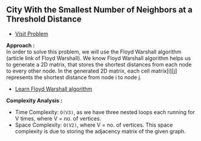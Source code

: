 ## City With the Smallest Number of Neighbors at a Threshold Distance

-   [Visit Problem](https://practice.geeksforgeeks.org/problems/city-with-the-smallest-number-of-neighbors-at-a-threshold-distance/1)

**Approach :**<br/>
In order to solve this problem, we will use the Floyd Warshall algorithm (article link of Floyd Warshall). We know Floyd Warshall algorithm helps us to generate a 2D matrix, that stores the shortest distances from each node to every other node. In the generated 2D matrix, each cell matrix[i][j] represents the shortest distance from node i to node j.<br/>

-   [Learn Floyd Warshall algorithm](https://github.com/AlaminPu1007/GeekForGeeks-Problem-Solution/blob/main/Floyd%20Warshall/Readme.md)

**Complexity Analysis :**<br/>

-   Time Complexity: `O(V3)`, as we have three nested loops each running for V times, where V = no. of vertices.
-   Space Complexity: `O(V2)`, where V = no. of vertices. This space complexity is due to storing the adjacency matrix of the given graph.
